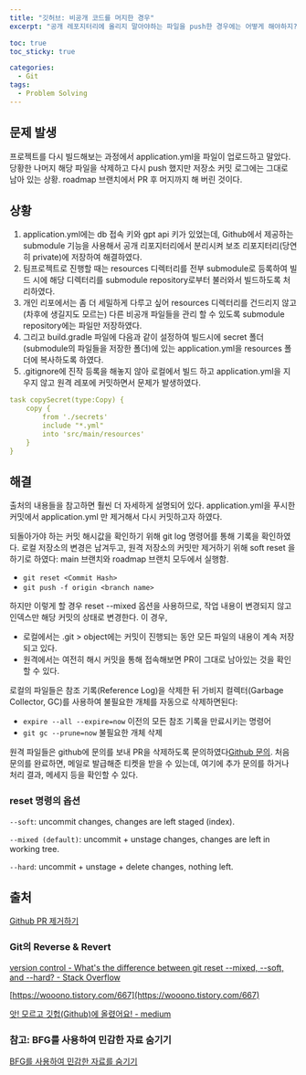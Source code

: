```yaml
---
title: "깃허브: 비공개 코드를 머지한 경우"
excerpt: "공개 레포지터리에 올리지 말아야하는 파일을 push한 경우에는 어떻게 해야하지?"

toc: true
toc_sticky: true

categories:
  - Git
tags:
  - Problem Solving
--- 
```

## 문제 발생

프로젝트를 다시 빌드해보는 과정에서 application.yml을 파일이 업로드하고 말았다. 당황한 나머지 해당 파일을 삭제하고 다시 push 했지만 저장소 커밋 로그에는 그대로 남아 있는 상황. roadmap 브랜치에서 PR 후 머지까지 해 버린 것이다.

 
## 상황

1.  application.yml에는 db 접속 키와 gpt api 키가 있었는데, Github에서 제공하는 submodule  기능을 사용해서 공개 리포지터리에서 분리시켜 보조 리포지터리(당연히 private)에 저장하여 해결하였다.
2. 팀프로젝트로 진행할 때는 resources 디렉터리를 전부 submodule로 등록하여 빌드 시에 해당 디렉터리를 submodule repository로부터 불러와서 빌드하도록 처리하였다.
3. 개인 리포에서는 좀 더 세밀하게 다루고 싶어 resources 디렉터리를 건드리지 않고 (차후에 생길지도 모르는) 다른 비공개 파일들을 관리 할 수 있도록 submodule repository에는 파일만 저장하였다.
4. 그리고 build.gradle 파일에 다음과 같이 설정하여 빌드시에 secret 폴더(submodule의 파일들을 저장한 폴더)에 있는 application.yml을 resources 폴더에 복사하도록 하였다.
5. .gitignore에 진작 등록을 해놓지 않아 로컬에서 빌드 하고 application.yml을 지우지 않고 원격 레포에 커밋하면서 문제가 발생하였다.

```yml
task copySecret(type:Copy) {
	copy {
		from './secrets'
		include "*.yml"
		into 'src/main/resources'
	}
}
```
 
## 해결

출처의 내용들을 참고하면 훨씬 더 자세하게 설명되어 있다. application.yml을 푸시한 커밋에서 application.yml 만 제거해서 다시 커밋하고자 하였다.

되돌아가야 하는 커밋 해시값을 확인하기 위해 git log 명령어를 통해 기록을 확인하였다.
로컬 저장소의 변경은 남겨두고, 원격 저장소의 커밋만 제거하기 위해 soft reset 을 하기로 하였다: main 브랜치와 roadmap 브랜치 모두에서 실행함.
- `git reset <Commit Hash>`
- `git push -f origin <branch name>`

하지만 이렇게 할 경우 reset --mixed 옵션을 사용하므로, 작업 내용이 변경되지 않고 인덱스만 해당 커밋의 상태로 변경한다. 이 경우,
- 로컬에서는 .git > object에는 커밋이 진행되는 동안 모든 파일의 내용이 계속 저장되고 있다.
- 원격에서는 여전히 해시 커밋을 통해 접속해보면 PR이 그대로 남아있는 것을 확인할 수 있다.

로컬의 파일들은 참조 기록(Reference Log)을 삭제한 뒤 가비지 컬렉터(Garbage Collector, GC)를 사용하여 불필요한 개체를 자동으로 삭제하면된다:
- `expire --all --expire=now` 이전의 모든 참조 기록을 만료시키는 명령어
- `git gc --prune=now` 불필요한 개체 삭제

원격 파일들은 github에 문의를 보내 PR을 삭제하도록 문의하였다[Github 문의](https://support.github.com/request). 처음 문의를 완료하면, 메일로 발급해준 티켓을 받을 수 있는데, 여기에 추가 문의를 하거나 처리 결과, 메세지 등을 확인할 수 있다.

### reset 명령의 옵션

`--soft`: uncommit changes, changes are left staged (index).

`--mixed (default)`: uncommit + unstage changes, changes are left in working tree.

`--hard`: uncommit + unstage + delete changes, nothing left.

## 출처
[Github PR 제거하기](https://sunnn21.tistory.com/78)

 
### Git의 Reverse & Revert

[version control - What's the difference between git reset --mixed, --soft, and --hard? - Stack Overflow](https://stackoverflow.com/questions/3528245/whats-the-difference-between-git-reset-mixed-soft-and-hard)

[https://wooono.tistory.com/667](https://wooono.tistory.com/667)

[앗! 모르고 깃헙(Github)에 올렸어요! - medium](https://medium.com/daangn/%EC%95%97-%EB%AA%A8%EB%A5%B4%EA%B3%A0-%EA%B9%83%ED%97%99-github-%EC%97%90-%EC%98%AC%EB%A0%B8%EC%96%B4%EC%9A%94-50d48b343f0f)

 
### 참고: BFG를 사용하여 민감한 자료 숨기기

[BFG를 사용하여 민감한 자료를 숨기기](https://docs.github.com/ko/authentication/keeping-your-account-and-data-secure/removing-sensitive-data-from-a-repository#github%EC%97%90%EC%84%9C-%EB%8D%B0%EC%9D%B4%ED%84%B0-%EC%99%84%EC%A0%84%ED%9E%88-%EC%A0%9C%EA%B1%B0)